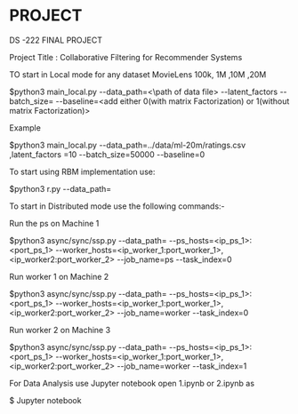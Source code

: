 # PROJECT

DS -222 FINAL PROJECT

Project Title : Collaborative Filtering for Recommender Systems

TO start in Local mode for any dataset MovieLens 100k, 1M ,10M ,20M

$python3 main_local.py --data_path=<\path of data file> --latent_factors<Add number> --batch_size=<Add Batch Size> --baseline=<add either 0(with matrix Factorization) or 1(without matrix Factorization)>

Example

 $python3 main_local.py --data_path=../data/ml-20m/ratings.csv ,latent_factors =10 --batch_size=50000 --baseline=0

To start using RBM implementation use:

$python3 r.py --data_path=<path of data file ratings >

To start in Distributed mode use the following commands:-

 Run the ps on Machine 1
 
$python3 async/sync/ssp.py --data_path=<Path of ratings file> --ps_hosts=<ip_ps_1>:<port_ps_1> --worker_hosts=<ip_worker_1:port_worker_1>,<ip_worker2:port_worker_2> --job_name=ps --task_index=0
 
 Run worker 1 on Machine 2
 
$python3 async/sync/ssp.py --data_path=<Path of ratings file> --ps_hosts=<ip_ps_1>:<port_ps_1> --worker_hosts=<ip_worker_1:port_worker_1>,<ip_worker2:port_worker_2> --job_name=worker --task_index=0

 Run worker 2 on Machine 3
 
$python3 async/sync/ssp.py --data_path=<Path of ratings file> --ps_hosts=<ip_ps_1>:<port_ps_1> --worker_hosts=<ip_worker_1:port_worker_1>,<ip_worker2:port_worker_2> --job_name=worker --task_index=1

For Data Analysis use Jupyter notebook open 1.ipynb or 2.ipynb
as 

$ Jupyter notebook 

